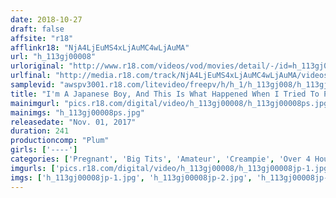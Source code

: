 ```yaml
---
date: 2018-10-27
draft: false
affsite: "r18"
afflinkr18: "NjA4LjEuMS4xLjAuMC4wLjAuMA"
url: "h_113gj00008"
urloriginal: "http://www.r18.com/videos/vod/movies/detail/-/id=h_113gj00008"
urlfinal: "http://media.r18.com/track/NjA4LjEuMS4xLjAuMC4wLjAuMA/videos/vod/movies/detail/-/id=h_113gj00008"
samplevid: "awspv3001.r18.com/litevideo/freepv/h/h_1/h_113gj008/h_113gj008_dmb_w.mp4"
title: "I'm A Japanese Boy, And This Is What Happened When I Tried To Pick Up On Girls In Europe..."
mainimgurl: "pics.r18.com/digital/video/h_113gj00008/h_113gj00008ps.jpg"
mainimgs: "h_113gj00008ps.jpg"
releasedate: "Nov. 01, 2017"
duration: 241
productioncomp: "Plum"
girls: ['----']
categories: ['Pregnant', 'Big Tits', 'Amateur', 'Creampie', 'Over 4 Hours']
imgurls: ['pics.r18.com/digital/video/h_113gj00008/h_113gj00008jp-1.jpg', 'pics.r18.com/digital/video/h_113gj00008/h_113gj00008jp-2.jpg', 'pics.r18.com/digital/video/h_113gj00008/h_113gj00008jp-3.jpg', 'pics.r18.com/digital/video/h_113gj00008/h_113gj00008jp-4.jpg', 'pics.r18.com/digital/video/h_113gj00008/h_113gj00008jp-5.jpg', 'pics.r18.com/digital/video/h_113gj00008/h_113gj00008jp-6.jpg', 'pics.r18.com/digital/video/h_113gj00008/h_113gj00008jp-7.jpg', 'pics.r18.com/digital/video/h_113gj00008/h_113gj00008jp-8.jpg', 'pics.r18.com/digital/video/h_113gj00008/h_113gj00008jp-9.jpg', 'pics.r18.com/digital/video/h_113gj00008/h_113gj00008jp-10.jpg', 'pics.r18.com/digital/video/h_113gj00008/h_113gj00008jp-11.jpg', 'pics.r18.com/digital/video/h_113gj00008/h_113gj00008jp-12.jpg', 'pics.r18.com/digital/video/h_113gj00008/h_113gj00008jp-13.jpg', 'pics.r18.com/digital/video/h_113gj00008/h_113gj00008jp-14.jpg', 'pics.r18.com/digital/video/h_113gj00008/h_113gj00008jp-15.jpg', 'pics.r18.com/digital/video/h_113gj00008/h_113gj00008jp-16.jpg', 'pics.r18.com/digital/video/h_113gj00008/h_113gj00008jp-17.jpg', 'pics.r18.com/digital/video/h_113gj00008/h_113gj00008jp-18.jpg', 'pics.r18.com/digital/video/h_113gj00008/h_113gj00008jp-19.jpg', 'pics.r18.com/digital/video/h_113gj00008/h_113gj00008jp-20.jpg']
imgs: ['h_113gj00008jp-1.jpg', 'h_113gj00008jp-2.jpg', 'h_113gj00008jp-3.jpg', 'h_113gj00008jp-4.jpg', 'h_113gj00008jp-5.jpg', 'h_113gj00008jp-6.jpg', 'h_113gj00008jp-7.jpg', 'h_113gj00008jp-8.jpg', 'h_113gj00008jp-9.jpg', 'h_113gj00008jp-10.jpg', 'h_113gj00008jp-11.jpg', 'h_113gj00008jp-12.jpg', 'h_113gj00008jp-13.jpg', 'h_113gj00008jp-14.jpg', 'h_113gj00008jp-15.jpg', 'h_113gj00008jp-16.jpg', 'h_113gj00008jp-17.jpg', 'h_113gj00008jp-18.jpg', 'h_113gj00008jp-19.jpg', 'h_113gj00008jp-20.jpg']
---
```

